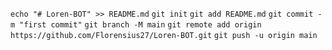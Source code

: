 ```echo "# Loren-BOT" >> README.md```
```git init```
```git add README.md```
```git commit -m "first commit"```
```git branch -M main```
```git remote add origin https://github.com/Florensius27/Loren-BOT.git```
```git push -u origin main```
